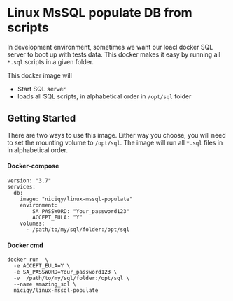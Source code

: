 # Linux MsSQL populate DB from scripts

In development environment, sometimes we want our loacl docker SQL server to boot up with tests data. This docker makes it easy by running all `*.sql` scripts in a given folder.

This docker image will
- Start SQL server
- loads all SQL scripts, in alphabetical order in `/opt/sql` folder

## Getting Started

There are two ways to use this image. Either way you choose, you will need to set the mounting volume to `/opt/sql`. The image will run all `*.sql` files in in alphabetical order.

#### Docker-compose

```
version: "3.7"
services:
  db:
    image: "niciqy/linux-mssql-populate"
    environment:
        SA_PASSWORD: "Your_password123"
        ACCEPT_EULA: "Y"
    volumes:
      - /path/to/my/sql/folder:/opt/sql
```
#### Docker cmd

```
docker run  \
  -e ACCEPT_EULA=Y \
  -e SA_PASSWORD=Your_password123 \
  -v  /path/to/my/sql/folder:/opt/sql \
  --name amazing_sql \
  niciqy/linux-mssql-populate
  ```

